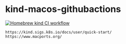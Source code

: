 # kind-macos-githubactions

[![Homebrew kind CI workflow](https://github.com/githubfoam/kind-macos-githubactions/actions/workflows/homebrew-wf.yml/badge.svg)](https://github.com/githubfoam/kind-macos-githubactions/actions/workflows/homebrew-wf.yml)

~~~~
https://kind.sigs.k8s.io/docs/user/quick-start/
https://www.macports.org/
~~~~
